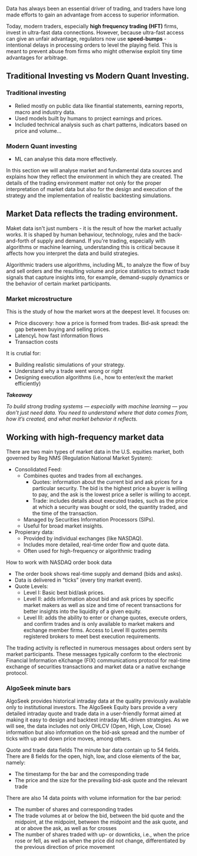 
Data has always been an essential driver of trading, and traders have long made efforts to gain an advantage from access to superior information.

Today, modern traders, especially **high frequency trading (HFT)** firms, invest in ultra-fast data connections. However, because ultra-fast access can give an unfair advantage, regulators now use **speed-bumps** - intentional delays in processing orders to level the playing field. This is meant to prevent abuse from firms who might otherwise exploit tiny time advantages for arbitrage. 

## Traditional Investing vs Modern Quant Investing. 

### Traditional investing
* Relied mostly on public data like finantial statements, earning reports, macro and industry data. 
* Used models built by humans to project earnings and prices. 
* Included technical analysis such as chart patterns, indicators based on price and volume... 

### Modern Quant investing 
* ML can analyse this data more effectively. 

In this section we will analyse market and fundamental data sources and explains how they reflect the environment in which they are created. The details of the trading environment matter not only for the proper interpretation of market data but also for the design and execution of the strategy and the implementation of realistic backtesting simulations.


## Market Data reflects the trading environment. 
Maket data isn't just numbers - it is the result of how the market actually works. It is shaped by human behaviour, technology, rules and the back-and-forth of supply and demand. If you're trading, especially with algorithms or machine learning, understanding this is critical because it affects how you interpret the data and build strategies.

Algorithmic traders use algorithms, including ML, to analyze the flow of buy and sell orders and the resulting volume and price statistics to extract trade signals that capture insights into, for example, demand-supply dynamics or the behavior of certain market participants. 

### Market microstructure
This is the study of how the market wors at the deepest level. It focuses on: 
* Price discovery: how a price is formed from trades. 
Bid-ask spread: the gap between buying and selling prices. 
* LatencyL how fast information flows
* Transaction costs

It is crutial for: 
* Building realistic simulations of your strategy. 
* Understand why a trade went wrong or right
* Designing execution algorithms (i.e., how to enter/exit the market efficiently)

***Takeaway***

*To build strong trading systems — especially with machine learning — you don’t just need data.
You need to understand where that data comes from, how it’s created, and what market behavior it reflects.*

## Working with high-frequency market data
There are two main types of market data in the U.S. equities market, both governed by Reg NMS (Regulation National Market System): 
* Consolidated Feed: 
  - Combines quotes and trades from all exchanges.
    - Quotes: information about the current bid and ask prices for a particular security. The bid is the highest price a buyer is willing to pay, and the ask is the lowest price a seller is willing to accept.
    - Trade: includes details about executed trades, such as the price at which a security was bought or sold, the quantity traded, and the time of the transaction.
  - Managed by Securities Information Processors (SIPs).
  - Useful for broad market insights.
* Propierary data: 
  - Provided by individual exchanges (like NASDAQ).
  - Includes more detailed, real-time order flow and quote data.
  - Often used for high-frequency or algorithmic trading


How to work with NASDAQ order book data
* The order book shows real-time supply and demand (bids and asks).
* Data is delivered in “ticks” (every tiny market event).
* Quote Levels:
  - Level I: Basic best bid/ask prices.
  - Level II: adds information about bid and ask prices by specific market makers as well as size and time of recent transactions for better insights into the liquidity of a given equity.
  - Level III: adds the ability to enter or change quotes, execute orders, and confirm trades and is only available to market makers and exchange member firms. Access to Level III quotes permits registered brokers to meet best execution requirements.

The trading activity is reflected in numerous messages about orders sent by market participants. These messages typically conform to the electronic Financial Information eXchange (FIX) communications protocol for real-time exchange of securities transactions and market data or a native exchange protocol.

### AlgoSeek minute bars 
AlgoSeek provides historical intraday data at the quality previously available only to institutional investors. The AlgoSeek Equity bars provide a very detailed intraday quote and trade data in a user-friendly format aimed at making it easy to design and backtest intraday ML-driven strategies. As we will see, the data includes not only OHLCV (Open, High, Low, Close) information but also information on the bid-ask spread and the number of ticks with up and down price moves, among others. 

Quote and trade data fields The minute bar data contain up to 54 fields. There are 8 fields for the open, high, low, and close elements of the bar, namely:
- The timestamp for the bar and the corresponding trade
- The price and the size for the prevailing bid-ask quote and the relevant trade

There are also 14 data points with volume information for the bar period:
- The number of shares and corresponding trades
- The trade volumes at or below the bid, between the bid quote and the midpoint, at the midpoint, between the midpoint and the ask quote, and at or above the ask, as well as for crosses
- The number of shares traded with up- or downticks, i.e., when the price rose or fell, as well as when the price did not change, differentiated by the previous direction of price movement



